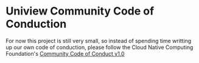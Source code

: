 # Uniview Community Code of Conduction

For now this project is still very small, so instead of spending time writting up our own code of conduction,
please follow the Cloud Native Computing Foundation's [Community Code of Conduct v1.0](https://github.com/cncf/foundation/blob/master/code-of-conduct.md)
